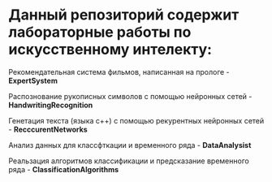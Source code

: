 # Данный репозиторий содержит лабораторные работы по искусственному интелекту:

Рекомендательная система фильмов, написанная на прологе - **ExpertSystem**

Распознование рукописных символов с помощью нейронных сетей - **HandwritingRecognition**

Генетация текста (языка с++) с помощью рекурентных нейронных сетей - **RecccurentNetworks**

Анализ данных для классфткации и временного ряда - **DataAnalysist**

Реальзация алгоритмов классификации и предсказание временного ряда - **ClassificationAlgorithms**
